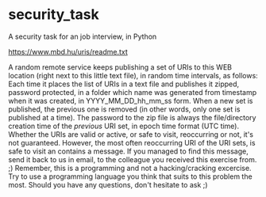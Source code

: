 # security_task
A security task for an job interview, in Python

https://www.mbd.hu/uris/readme.txt

A random remote service keeps publishing a set of URIs to this WEB location (right next to this little text file), in random time intervals, as follows:
Each time it places the list of URIs in a text file and publishes it zipped, password protected, in a folder which name was generated from timestamp when it was created, in YYYY_MM_DD_hh_mm_ss form. When a new set is published, the previous one is removed (in other words, only one set is published at a time).
The password to the zip file is always the file/directory creation time of the _previous_ URI set, in epoch time format (UTC time).
Whether the URIs are valid or active, or safe to visit, reoccurring or not, it's not guaranteed. However, the most often reoccurring URI of the URI sets, is safe to visit an contains a message.
If you managed to find this message, send it back to us in email, to the colleague you received this exercise from. ;)
Remember, this is a programming and not a hacking/cracking excercise. Try to use a programming language you think that suits to this problem the most. Should you have any questions, don't hesitate to ask ;)
